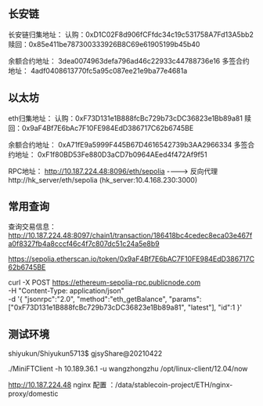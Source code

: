 ## 长安链
长安链归集地址：
认购：0xD1C02F8d906fCFfdc34c19c531758A7Fd13A5bb2
赎回：0x85e411be787300333926B8C69e61905199b45b40

余额合约地址： 3dea0074963defa796ad46c22933c44788736e16
多签合约地址： 4adf0408613770fc5a95c087ee21e9ba77e4681a


## 以太坊
eth归集地址：
认购：0xF73D131e1B888fcBc729b73cDC36823e1Bb89a81
赎回：0x9aF4Bf7E6bAc7F10FE984EdD386717C62b6745BE


余额合约地址： 0xA71fE9a5999F445B67D4616542739b3AA2966334
多签合约地址： 0xF1f80BD53Fe880D3aCD7b0964AEed4f472Af9f51

RPC地址： http://10.187.224.48:8096/eth/sepolia ----> 反向代理 http://hk_server/eth/sepolia (hk_server:10.4.168.230:3000)


## 常用查询
查询交易信息：
http://10.187.224.48:8097/chain1/transaction/186418bc4cedec8eca03e467fa0f8327fb4a8cccf46c4f7c807dc51c24a5e8b9

https://sepolia.etherscan.io/token/0x9aF4Bf7E6bAC7F10FE984EdD386717C62b6745BE


curl -X POST https://ethereum-sepolia-rpc.publicnode.com \
  -H "Content-Type: application/json" \
  -d '{
    "jsonrpc":"2.0",
    "method":"eth_getBalance",
    "params": ["0xF73D131e1B888fcBc729b73cDC36823e1Bb89a81", "latest"],
    "id":1
  }'

## 测试环境
shiyukun/Shiyukun5713$
gjsyShare@20210422


./MiniFTClient -h 10.189.36.1 -u wangzhongzhu
/opt/linux-client/12.04/now

http://10.187.224.48
nginx 配置 ：/data/stablecoin-project/ETH/nginx-proxy/domestic